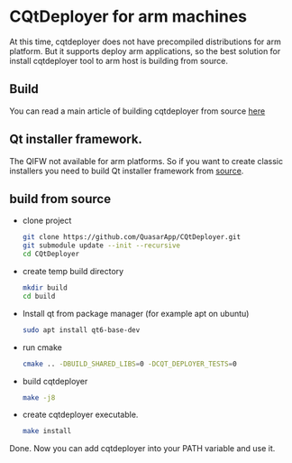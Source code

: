 # CQtDeployer for arm machines


At this time, cqtdeployer does not have precompiled distributions for arm platform. But it supports deploy arm applications, so the best solution for install cqtdeployer tool to arm host is building from source.

## Build

You can read a main article of building cqtdeployer from source [here](Build-and-install.md)

## Qt installer framework.

The QIFW not available for arm platforms. So if you want to create classic installers you need to build Qt installer framework from [source](https://github.com/qtproject/installer-framework).

## build from source

- clone project 
 
    ``` bash
    git clone https://github.com/QuasarApp/CQtDeployer.git
    git submodule update --init --recursive
    cd CQtDeployer
    ```
    
- create temp build directory

    ``` bash
    mkdir build 
    cd build
    ```
    
- Install qt from package manager (for example apt on ubuntu)

    ``` bash
    sudo apt install qt6-base-dev
    ```
    
- run cmake 

    ``` bash
    cmake .. -DBUILD_SHARED_LIBS=0 -DCQT_DEPLOYER_TESTS=0
    ```
    
- build cqtdeployer 

    ``` bash
    make -j8
    ```
    
- create cqtdeployer executable.

    ``` bash
    make install 
    ```


Done. Now you can add cqtdeployer into your PATH variable and use it.

